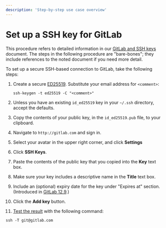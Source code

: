 ```yaml
---
description: 'Step-by-step use case overview'
---
```


# Set up a SSH key for GitLab

This procedure refers to detailed information in our [GitLab and SSH keys](README.md) document. The steps in the following procedure are "bare-bones"; they include references to the noted document if you need more detail.

To set up a secure SSH-based connection to GitLab, take the following steps:

1. Create a secure [ED25519](README.md#options-for-ssh-keys). Substitute your email address for `<comment>`:

   ```shell
   ssh-keygen -t ed25519 -C "<comment>"
   ```

1. Unless you have an existing `id_ed25519` key in your `~/.ssh` directory, accept the defaults.
1. Copy the contents of your public key, in the `id_ed25519.pub` file, to your clipboard.
1. Navigate to `http://gitlab.com` and sign in.
1. Select your avatar in the upper right corner, and click **Settings**
1. Click **SSH Keys**.
1. Paste the contents of the public key that you copied into the **Key** text box.
1. Make sure your key includes a descriptive name in the **Title** text box.
1. Include an (optional) expiry date for the key under "Expires at" section. (Introduced in [GitLab 12.9](https://gitlab.com/gitlab-org/gitlab/-/issues/36243).)
1. Click the **Add key** button.
1. [Test the result](README.md#testing-that-everything-is-set-up-correctly) with the following command:

```shell
ssh -T git@gitlab.com
```

